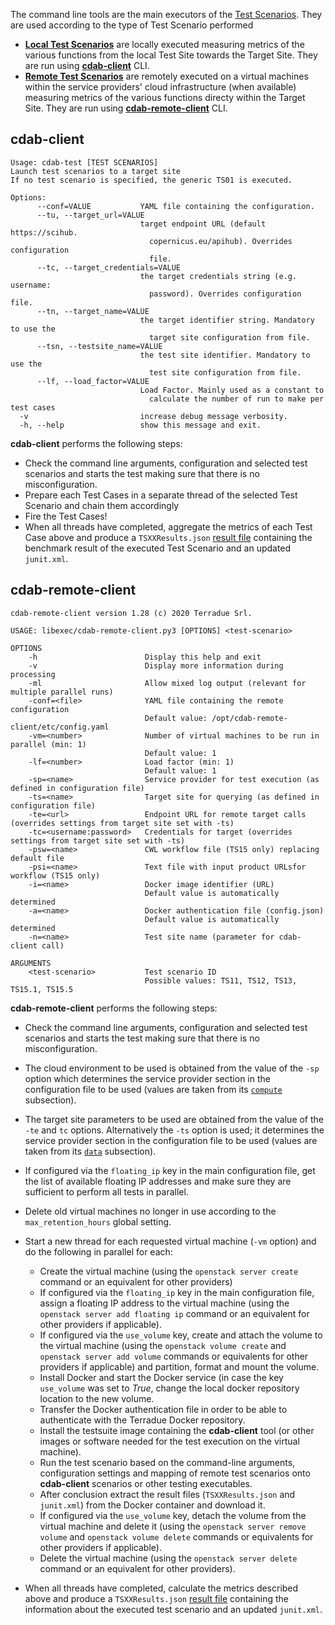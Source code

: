 The command line tools are the main executors of the [Test Scenarios](Test-Scenarios-Description). They are used according to the type of Test Scenario performed

* [**Local Test Scenarios**](Test-Scenarios-Description#Local-Test-Scenarios) are  locally executed measuring metrics of the various functions from the local Test Site towards the Target Site. They are run using [**cdab-client**](#cdab-client) CLI.
* [**Remote Test Scenarios**](Test-Scenarios-Description#Remote-Test-Scenarios) are remotely executed on a virtual machines within the service providers' cloud infrastructure (when available) measuring metrics of the various functions directy within the Target Site. They are run using [**cdab-remote-client**](#cdab-remote-client) CLI.

## cdab-client

```console
Usage: cdab-test [TEST SCENARIOS]
Launch test scenarios to a target site
If no test scenario is specified, the generic TS01 is executed.

Options:
      --conf=VALUE           YAML file containing the configuration.
      --tu, --target_url=VALUE
                             target endpoint URL (default https://scihub.
                               copernicus.eu/apihub). Overrides configuration
                               file.
      --tc, --target_credentials=VALUE
                             the target credentials string (e.g. username:
                               password). Overrides configuration file.
      --tn, --target_name=VALUE
                             the target identifier string. Mandatory to use the
                               target site configuration from file.
      --tsn, --testsite_name=VALUE
                             the test site identifier. Mandatory to use the
                               test site configuration from file.
      --lf, --load_factor=VALUE
                             Load Factor. Mainly used as a constant to
                               calculate the number of run to make per test cases
  -v                         increase debug message verbosity.
  -h, --help                 show this message and exit.
```

**cdab-client** performs the following steps:

* Check the command line arguments, configuration and selected test scenarios and starts the test making sure that there is no misconfiguration.
* Prepare each Test Cases in a separate thread of the selected Test Scenario and chain them accordingly
* Fire the Test Cases!
* When all threads have completed, aggregate the metrics of each Test Case above and produce a `TSXXResults.json` [result file](Test-Results-Description) containing the benchmark result of the executed Test Scenario and an updated `junit.xml`.

## cdab-remote-client

```console
cdab-remote-client version 1.28 (c) 2020 Terradue Srl.

USAGE: libexec/cdab-remote-client.py3 [OPTIONS] <test-scenario>

OPTIONS
    -h                        Display this help and exit
    -v                        Display more information during processing
    -ml                       Allow mixed log output (relevant for multiple parallel runs)
    -conf=<file>              YAML file containing the remote configuration
                              Default value: /opt/cdab-remote-client/etc/config.yaml
    -vm=<number>              Number of virtual machines to be run in parallel (min: 1)
                              Default value: 1
    -lf=<number>              Load factor (min: 1)
                              Default value: 1
    -sp=<name>                Service provider for test execution (as defined in configuration file)
    -ts=<name>                Target site for querying (as defined in configuration file)
    -te=<url>                 Endpoint URL for remote target calls (overrides settings from target site set with -ts)
    -tc=<username:password>   Credentials for target (overrides settings from target site set with -ts)
    -psw=<name>               CWL workflow file (TS15 only) replacing default file
    -psi=<name>               Text file with input product URLsfor workflow (TS15 only)
    -i=<name>                 Docker image identifier (URL)
                              Default value is automatically determined
    -a=<name>                 Docker authentication file (config.json)
                              Default value is automatically determined
    -n=<name>                 Test site name (parameter for cdab-client call)

ARGUMENTS
    <test-scenario>           Test scenario ID
                              Possible values: TS11, TS12, TS13, TS15.1, TS15.5
```

**cdab-remote-client** performs the following steps:

* Check the command line arguments, configuration and selected test scenarios and starts the test making sure that there is no misconfiguration.
* The cloud environment to be used is obtained from the value of the `-sp` option which determines the service provider section in the configuration file to be used (values are taken from its [`compute`](Configure-The-Test-Suite#service_providersnamecompute-node) subsection).
* The target site parameters to be used are obtained from the value of the `-te` and `tc` options. Alternatively the `-ts` option is used; it determines the service provider section in the configuration file to be used (values are taken from its [`data`](Configure-The-Test-Suite#service_providersnamedata-node) subsection).
* If configured via the `floating_ip` key in the main configuration file, get the list of available floating IP addresses and make sure they are sufficient to perform all tests in parallel.
* Delete old virtual machines no longer in use according to the `max_retention_hours` global setting.
* Start a new thread for each requested virtual machine (`-vm` option) and do the following in parallel for each:
 
  * Create the virtual machine (using the `openstack server create` command or an equivalent for other providers)
  * If configured via the `floating_ip` key in the main configuration file, assign a floating IP address to the virtual machine (using the `openstack server add floating ip` command or an equivalent for other providers if applicable).
  * If configured via the `use_volume` key, create and attach the volume to the virtual machine (using the `openstack volume create` and `openstack server add volume` commands or equivalents for other providers if applicable) and partition, format and mount the volume.
  * Install Docker and start the Docker service (in case the key `use_volume` was set to *True*, change the local docker repository location to the new volume.
  * Transfer the Docker authentication file in order to be able to authenticate with the Terradue Docker repository.
  * Install the testsuite image containing the **cdab-client** tool (or other images or software needed for the test execution on the virtual machine).
  * Run the test scenario based on the command-line arguments, configuration settings and mapping of remote test scenarios onto **cdab-client** scenarios or other testing executables.
  * After conclusion extract the result files (`TSXXResults.json` and `junit.xml`) from the Docker container and download it.
  * If configured via the `use_volume` key, detach the volume from the virtual machine and delete it (using the `openstack server remove volume` and `openstack volume delete` commands or equivalents for other providers if applicable).
  * Delete the virtual machine (using the `openstack server delete` command or an equivalent for other providers).

* When all threads have completed, calculate the metrics described above and produce a `TSXXResults.json` [result file](Test-Results-Description) containing the information about the executed test scenario and an updated `junit.xml`.

